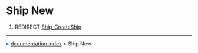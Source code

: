 # Ship New
1.  REDIRECT [Ship_CreateShip](Ship_CreateShip.md)



---
![](images/Right_arrow.png) [documentation index](../README.md) > Ship New
